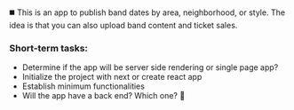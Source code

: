 ◼️ This is an app to publish band dates by area, neighborhood, or style.
The idea is that you can also upload band content and ticket sales.


### Short-term tasks:
- Determine if the app will be server side rendering or single page app?
- Initialize the project with next or create react app
- Establish minimum functionalities
- Will the app have a back end? Which one?
🤘